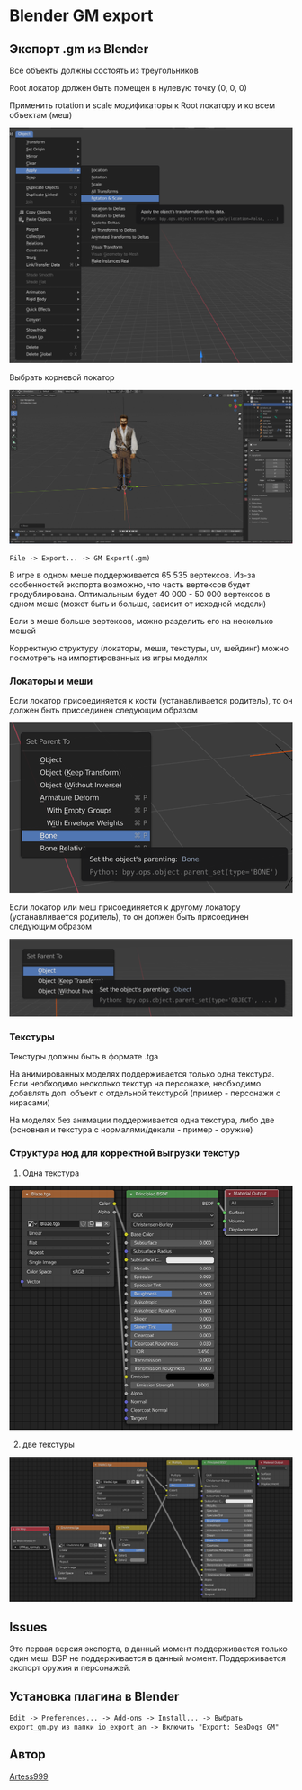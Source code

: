 # Blender GM export

## Экспорт .gm из Blender

Все объекты должны состоять из треугольников

Root локатор должен быть помещен в нулевую точку (0, 0, 0)

Применить rotation и scale модификаторы к Root локатору и ко всем объектам (меш)

![modifiers.img](readme-img/modifiers.png)

Выбрать корневой локатор

![choose.img](readme-img/choose.png)

```
File -> Export... -> GM Export(.gm)
```

В игре в одном меше поддерживается 65 535 вертексов.
Из-за особенностей экспорта возможно, что часть вертексов будет продублирована.
Оптимальным будет 40 000 - 50 000 вертексов в одном меше (может быть и больше, зависит от исходной модели)

Если в меше больше вертексов, можно разделить его на несколько мешей

Корректную структуру (локаторы, меши, текстуры, uv, шейдинг) можно посмотреть на импортированных из игры моделях

### Локаторы и меши

Если локатор присоединяется к кости (устанавливается родитель), то он должен быть присоединен следующим образом

![locator-bone.img](readme-img/locator-bone.png)

Если локатор или меш присоединяется к другому локатору (устанавливается родитель), то он должен быть присоединен следующим образом

![locator.img](readme-img/locator.png)

### Текстуры

Текстуры должны быть в формате .tga

На анимированных моделях поддерживается только одна текстура.
Если необходимо несколько текстур на персонаже, необходимо добавлять доп. объект 
с отдельной текстурой (пример - персонажи с кирасами)

На моделях без анимации поддерживается одна текстура, либо две (основная и текстура с нормалями/декали - пример - оружие)

### Структура нод для корректной выгрузки текстур

1) Одна текстура
   

![single-texture.img](readme-img/single-texture.png)

2) две текстуры

![two-textures.img](readme-img/two-textures.png)

## Issues

Это первая версия экспорта, в данный момент поддерживается только один меш.
BSP не поддерживается в данный момент.
Поддерживается экспорт оружия и персонажей.

## Установка плагина в Blender
```
Edit -> Preferences... -> Add-ons -> Install... -> Выбрать export_gm.py из папки io_export_an -> Включить "Export: SeaDogs GM"
```

## Автор

[Artess999](https://github.com/Artess999)

